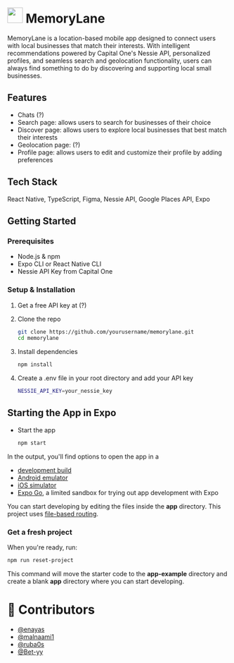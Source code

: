 # [<img src="https://github.com/user-attachments/assets/3651220e-bac6-447f-ba09-9b5570a3aeff" height="35"/>]([image.png](https://github.com/user-attachments/assets/3651220e-bac6-447f-ba09-9b5570a3aeff)) MemoryLane 
MemoryLane is a location-based mobile app designed to connect users with local businesses that match their interests. With intelligent recommendations powered by Capital One's Nessie API, personalized profiles, and seamless search and geolocation functionality, users can always find something to do by discovering and supporting local small businesses.

## Features
- Chats (?)
- Search page: allows users to search for businesses of their choice
- Discover page: allows users to explore local businesses that best match their interests
- Geolocation page: (?)
- Profile page: allows users to edit and customize their profile by adding preferences

## Tech Stack
React Native, TypeScript, Figma, Nessie API, Google Places API, Expo

## Getting Started
### Prerequisites
- Node.js & npm
- Expo CLI or React Native CLI
- Nessie API Key from Capital One

### Setup & Installation
1. Get a free API key at (?)
2. Clone the repo
   ```bash
   git clone https://github.com/yourusername/memorylane.git
   cd memorylane
   ```
4. Install dependencies

   ```bash
   npm install
   ```
5. Create a .env file in your root directory and add your API key
   ```bash
   NESSIE_API_KEY=your_nessie_key
   ```

## Starting the App in Expo
- Start the app
   ```bash
   npm start
   ```

In the output, you'll find options to open the app in a

- [development build](https://docs.expo.dev/develop/development-builds/introduction/)
- [Android emulator](https://docs.expo.dev/workflow/android-studio-emulator/)
- [iOS simulator](https://docs.expo.dev/workflow/ios-simulator/)
- [Expo Go](https://expo.dev/go), a limited sandbox for trying out app development with Expo

You can start developing by editing the files inside the **app** directory. This project uses [file-based routing](https://docs.expo.dev/router/introduction).

### Get a fresh project

When you're ready, run:

```bash
npm run reset-project
```

This command will move the starter code to the **app-example** directory and create a blank **app** directory where you can start developing.

# 👥 Contributors
- [@enayas](https://github.com/enayas)
- [@malnaami1](https://github.com/malnaami1)
- [@ruba0s](https://github.com/ruba0s)
- [@Bet-yy](https://github.com/Bet-yy)
